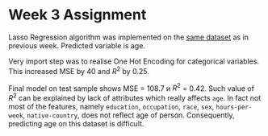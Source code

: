 # Week 3 Assignment

Lasso Regression algorithm was implemented on the [same dataset](https://archive.ics.uci.edu/ml/machine-learning-databases/adult/) as in previous week. Predicted variable is age. 

Very import step was to realise One Hot Encoding for categorical variables. This increased MSE by 40 and $R^2$ by 0.25. 

Final model on test sample shows MSE = 108.7 и $R^2$ = 0.42. Such value of $R^2$ can be explained by lack of attributes which really affects `age`. In fact not most of the features, namely `education`, `occupation`,  `race`, `sex`, `hours-per-week`, `native-country`, does not reflect age of person. Consequently, predicting age on this dataset is difficult.

